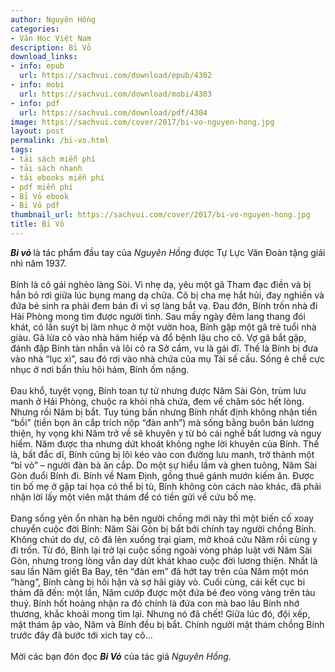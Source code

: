 ```yaml
---
author: Nguyên Hồng
categories:
- Văn Học Việt Nam
description: Bỉ Vỏ
download_links:
- info: epub
  url: https://sachvui.com/download/epub/4302
- info: mobi
  url: https://sachvui.com/download/mobi/4303
- info: pdf
  url: https://sachvui.com/download/pdf/4304
image: https://sachvui.com/cover/2017/bi-vo-nguyen-hong.jpg
layout: post
permalink: /bi-vo.html
tags:
- tải sách miễn phí
- tải sách nhanh
- tải ebooks miễn phí
- pdf miễn phí
- Bỉ Vỏ ebook
- Bỉ Vỏ pdf
thumbnail_url: https://sachvui.com/cover/2017/bi-vo-nguyen-hong.jpg
title: Bỉ Vỏ
---
```


 <div class="item-desc text-justify"> <p><strong><em>Bỉ vỏ</em> </strong>là tác phẩm đầu tay của <em>Nguyên Hồng</em> được Tự Lực Văn Đoàn tặng giải nhì năm 1937.<br><br>Bính là cô gái nghèo làng Sòi. Vì nhẹ dạ, yêu một gã Tham đạc điền và bị hắn bỏ rơi giữa lúc bụng mang dạ chửa. Cô bị cha mẹ hắt hủi, đay nghiến và đứa bé sinh ra phải đem bán đi vì sợ làng bắt vạ. Đau đớn, Bính trốn nhà đi Hải Phòng mong tìm được người tình. Sau mấy ngày đêm lang thang đói khát, có lần suýt bị làm nhục ở một vườn hoa, Bính gặp một gã trẻ tuổi nhà giàu. Gã lừa cô vào nhà hãm hiếp và đổ bệnh lậu cho cô. Vợ gã bắt gặp, đánh đập Bính tàn nhẫn và lôi cô ra Sở cẩm, vu là gái đĩ. Thế là Bính bị đưa vào nhà “lục xì”, sau đó rơi vào nhà chứa của mụ Tài sế cấu. Sống ê chề cực nhục ở nơi bẩn thỉu hôi hám, Bính ốm nặng.<br><br>Đau khổ, tuyệt vọng, Bính toan tự tử nhưng được Năm Sài Gòn, trùm lưu manh ở Hải Phòng, chuộc ra khỏi nhà chứa, đem về chăm sóc hết lòng. Nhưng rồi Năm bị bắt. Tuy túng bấn nhưng Bính nhất định không nhận tiền “bồi” (tiền bọn ăn cắp trích nộp “đàn anh”) mà sống bằng buôn bán lương thiện, hy vọng khi Năm trở về sẽ khuyên y từ bỏ cái nghề bất lương và nguy hiểm. Năm được tha nhưng dứt khoát không nghe lời khuyên của Bính. Thế là, bất đắc dĩ, Bính cũng bị lôi kéo vào con đường lưu manh, trở thành một “bỉ vỏ” – người đàn bà ăn cắp. Do một sự hiểu lầm và ghen tuông, Năm Sài Gòn đuổi Bính đi. Bính về Nam Định, gồng thuê gánh mướn kiếm ăn. Được tin bố mẹ ở gặp tai họa có thể bị tù, Bính không còn cách nào khác, đã phải nhận lời lấy một viên mật thám để có tiền gửi về cứu bố mẹ.<br><br>Đang sống yên ổn nhàn hạ bên người chồng mới này thì một biến cố xoay chuyển cuộc đời Bính: Năm Sài Gòn bị bắt bởi chính tay người chồng Bính. Không chút do dự, cô đã lẻn xuống trại giam, mở khoá cứu Năm rồi cùng y đi trốn. Từ đó, Bính lại trở lại cuộc sống ngoài vòng pháp luật với Năm Sài Gòn, nhưng trong lòng vẫn day dứt khát khao cuộc đời lương thiện. Nhất là sau lần Năm giết Ba Bay, tên “đàn em” đã hớt tay trên của Năm một món “hàng”, Bính càng bị hối hận và sợ hãi giày vò. Cuối cùng, cái kết cục bi thảm đã đến: một lần, Năm cướp được một đứa bé đeo vòng vàng trên tàu thuỷ. Bính hốt hoảng nhận ra đó chính là đứa con mà bao lâu Bính nhớ thương, khắc khoải mong tìm lại. Nhưng nó đã chết! Giữa lúc đó, đội xếp, mật thám ập vào, Năm và Bính đều bị bắt. Chính người mật thám chồng Bính trước đây đã bước tới xích tay cô…<br><br>Mời các bạn đón đọc <em><strong>Bỉ Vỏ</strong> </em>của tác giả<em> Nguyên Hồng.</em></p> </div>